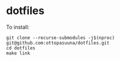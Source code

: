 dotfiles
========

To install:
```
git clone --recurse-submodules -j$(nproc) git@github.com:ottopasuuna/dotfiles.git
cd dotfiles
make link
```
